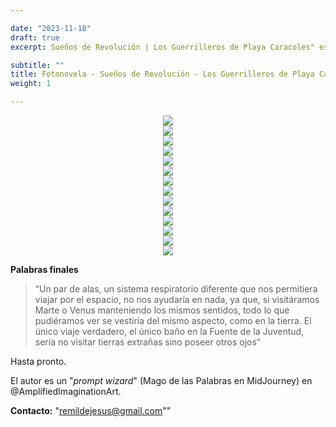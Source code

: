 ```yaml
---

date: "2023-11-18"
draft: true
excerpt: Sueños de Revolución | Los Guerrilleros de Playa Caracoles" es un portal, un puente temporal y una síntesis de las décadas que forjaron la identidad sociopolítica actual de la República Dominicana.  Desde el cierre de la Segunda Guerra Mundial en 1945, hasta el valiente desembarco de los guerrilleros liderados por Francisco Alberto Caamaño Deño en 1973; esta fotonovela es un viaje al pasado, un recorrido por los recuerdos de seres que ya no habitan este mundo, pero que han dejado huellas escritas con tinta y sangre.

subtitle: ""
title: Fotonovela - Sueños de Revolución - Los Guerrilleros de Playa Caracoles - Ilustrada usando IA
weight: 1

---
```



<div align="center">
    <img src="/blog/AmplifiedImagination/SuenosDeRevolucion/portada.png">
</div>


<div align="center">
    <img src="/blog/AmplifiedImagination/SuenosDeRevolucion/2autoria.png">
</div>

<div align="center">
    <img src="/blog/AmplifiedImagination/SuenosDeRevolucion/3introduccion.png">
</div>

<div align="center">
    <img src="/blog/AmplifiedImagination/SuenosDeRevolucion/4capitulo1.png">
</div>

<div align="center">
    <img src="/blog/AmplifiedImagination/SuenosDeRevolucion/5primerapagina.png">
</div>

<div align="center">
    <img src="/blog/AmplifiedImagination/SuenosDeRevolucion/6segundapagina.png">
</div>

<div align="center">
    <img src="/blog/AmplifiedImagination/SuenosDeRevolucion/7tercerapagina.png">
</div>

<div align="center">
    <img src="/blog/AmplifiedImagination/SuenosDeRevolucion/8cuartapagina.png">
</div>

<div align="center">
    <img src="/blog/AmplifiedImagination/SuenosDeRevolucion/9indice.png">
</div>

<div align="center">
    <img src="/blog/AmplifiedImagination/SuenosDeRevolucion/10indice.png">
</div>

<div align="center">
    <img src="/blog/AmplifiedImagination/SuenosDeRevolucion/11indice.png">
</div>

<div align="center">
    <img src="/blog/AmplifiedImagination/SuenosDeRevolucion/12indice.png">
</div>

<div align="center">
    <img src="/blog/AmplifiedImagination/SuenosDeRevolucion/13contraportada.png">
</div>

<div align="center">
    <img src="/blog/AmplifiedImagination/SuenosDeRevolucion/14descarga.png">
</div>


**Palabras finales**

> “Un par de alas, un sistema respiratorio diferente que nos permitiera viajar por el espacio, no nos ayudaría en nada, ya que, si visitáramos Marte o Venus manteniendo los mismos sentidos, todo lo que pudiéramos ver se vestiría del mismo aspecto, como en la tierra. El único viaje verdadero, el único baño en la Fuente de la Juventud, sería no visitar tierras extrañas sino poseer otros ojos“	

Hasta pronto.

El autor es un "_prompt wizard_" (Mago de las Palabras en MidJourney) en @AmplifiedImaginationArt.

**Contacto:** "remildejesus@gmail.com""